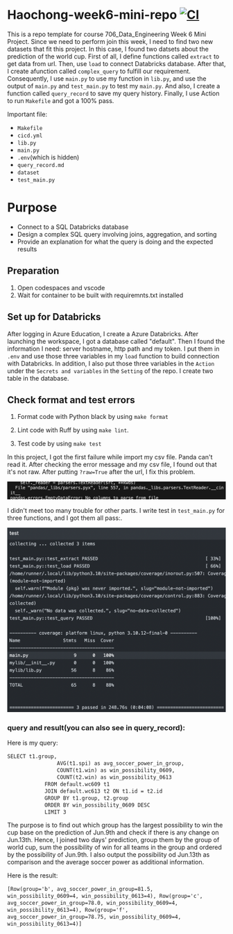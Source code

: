 # Haochong-week6-mini-repo [![CI](https://github.com/hxia5/Haochong-Week-6/actions/workflows/cicd.yml/badge.svg)](https://github.com/hxia5/Haochong-Week-6/actions/workflows/cicd.yml)
This is a repo template for course 706_Data_Engineering Week 6 Mini Project. Since we need to perform join this week, I need to find two new datasets that fit this project. In this case, I found two datsets about the prediction of the world cup. First of all, I define functions called `extract` to get data from url. Then, use `load` to connect Databricks database. After that, I create afunction called `complex_query` to fulfill our requirement. Consequently, I use `main.py` to use my function in `lib.py`, and use the output of `main.py` and `test_main.py` to test my `main.py`. And also, I create a function called `query_record` to save my query history. Finally, I use Action to run `Makefile` and got a 100% pass. 

Important file:
* `Makefile`
* `cicd.yml`
* `lib.py`
* `main.py`
* `.env`(which is hidden)
* `query_record.md`
* `dataset`
* `test_main.py`

# Purpose
- Connect to a SQL Databricks database
- Design a complex SQL query involving joins, aggregation, and sorting
- Provide an explanation for what the query is doing and the expected results

## Preparation 
1. Open codespaces and vscode
2. Wait for container to be built with requiremnts.txt installed

## Set up for Databricks
After logging in Azure Education, I create a Azure Databricks. After launching the 
workspace, I got a database called "default". Then I found the information I need: server hostname, http path and my token. I put them in `.env` and use those three variables in my `load` function to build connection with Databricks. In addition, I also put those three variables in the `Action` under the `Secrets and variables` in the `Setting` of the repo. I create two table in the database. 
## Check format and test errors
1. Format code with Python black by using `make format`

2. Lint code with Ruff by using `make lint`. 

3. Test code by using `make test`

In this project, I got the first failure while import my csv file. Panda can't read it. After checking the error message and my csv file, I found out that it's not raw. After putting `?raw=True` after the url, I fix this problem. 

![Alt text](<截屏2023-10-07 下午3.06.14.png>)

I didn't meet too many trouble for other parts. I write test in `test_main.py` for three functions, and I got them all pass:.

![Alt text](<截屏2023-10-07 下午3.23.45.png>)

### query and result(you can also see in query_record):
Here is my query:

```
SELECT t1.group,
                AVG(t1.spi) as avg_soccer_power_in_group,
                COUNT(t1.win) as win_possibility_0609,
                COUNT(t2.win) as win_possibility_0613
            FROM default.wc609 t1
            JOIN default.wc613 t2 ON t1.id = t2.id
            GROUP BY t1.group, t2.group
            ORDER BY win_possibility_0609 DESC
            LIMIT 3
```

The purpose is to find out which group has the largest possibility to win the cup base on the prediction of Jun.9th and check if there is any change on Jun.13th. Hence, I joined two days' prediction, group them by the group of world cup, sum the possibility of win for all teams in the group and ordered by the possibility of Jun.9th. I also output the possibility od Jun.13th as comparison and the average soccer power as additional information.

Here is the result:

```response from databricks
[Row(group='b', avg_soccer_power_in_group=81.5, win_possibility_0609=4, win_possibility_0613=4), Row(group='c', avg_soccer_power_in_group=78.0, win_possibility_0609=4, win_possibility_0613=4), Row(group='f', avg_soccer_power_in_group=78.75, win_possibility_0609=4, win_possibility_0613=4)]
```


